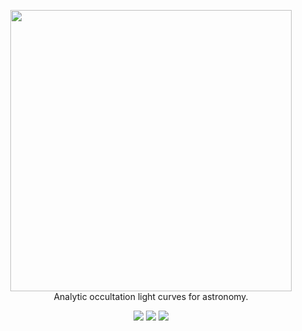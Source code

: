 <p align="center">
  <img width = "450" src="https://github.com/rodluger/starry/blob/master/docs/starry.png?raw=true"/>
  <br>
  Analytic occultation light curves for astronomy.
</p>
<p align="center">
  <a href="https://travis-ci.org/rodluger/starry/"><img src="https://img.shields.io/travis/rodluger/starry/master.svg?colorB=7d93c7"/></a>
  <a href="https://docs.google.com/viewer?url=https://github.com/rodluger/starry/raw/master-pdf/tex/starry.pdf"><img src="https://img.shields.io/badge/read-the_paper-7d93c7.svg?style=flat"/></a>
  <a href="https://rodluger.github.io/starry/"><img src="https://img.shields.io/badge/read-the_docs-7d93c7.svg?style=flat"/></a>
</p>
